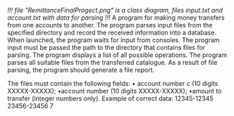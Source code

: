 *!!! file "RemittanceFinalProgect.png" is a class diagram, files input.txt and account.txt with data for parsing !!!*
A program for making money transfers from one
accounts to another.
The program parses input files from the specified directory and
record the received information into a database.
When launched, the program waits for input from
consoles.
The program input must be passed the path to the directory that
contains files for parsing.
The program displays a list of all possible operations.
The program parses all suitable files from the transferred
catalogue.
As a result of file parsing, the program should generate a file
report.

The files must contain the following fields:
• account number c (10 digits XXXXX-XXXXX);
•account number (10 digits XXXXX-XXXXX);
•amount to transfer (integer numbers only).
Example of correct data: 
12345-12345 23456-23456 7

